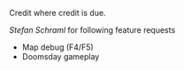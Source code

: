 Credit where credit is due.

*Stefan Schraml* for following feature requests
* Map debug (F4/F5)
* Doomsday gameplay


